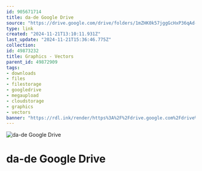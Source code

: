 ```yaml
---
id: 905671714
title: da-de Google Drive
source: "https://drive.google.com/drive/folders/1mZHK0k57jggGcHxP36qAd-W_0TgpDWgF?usp=sharing"
type: link
created: "2024-11-21T13:10:11.931Z"
last_update: "2024-11-21T15:36:46.775Z"
collection:
id: 49873232
title: Graphics - Vectors
parent_id: 49872909
tags:
- downloads
- files
- filestorage
- googledrive
- megaupload
- cloudstorage
- graphics
- vectors
banner: "https://rdl.ink/render/https%3A%2F%2Fdrive.google.com%2Fdrive%2Ffolders%2F1mZHK0k57jggGcHxP36qAd-W_0TgpDWgF%3Fusp%3Dsharing"
---
```


![da-de Google Drive](https://rdl.ink/render/https%3A%2F%2Fdrive.google.com%2Fdrive%2Ffolders%2F1mZHK0k57jggGcHxP36qAd-W_0TgpDWgF%3Fusp%3Dsharing)

# da-de Google Drive

